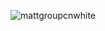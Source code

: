 ![mattgroupcnwhite](https://github.com/matsq4/mattwyz/assets/139704779/51a25b87-6c1c-4da7-8f3f-738b38cb8d87)
